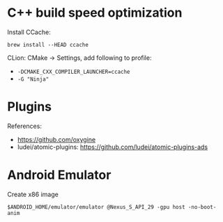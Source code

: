 # C++ build speed optimization

Install CCache:
```
brew install --HEAD ccache
```

CLion: CMake -> Settings, add following to profile:
- `-DCMAKE_CXX_COMPILER_LAUNCHER=ccache`
- `-G "Ninja"`



# Plugins

References:
- https://github.com/oxygine
- ludei/atomic-plugins: https://github.com/ludei/atomic-plugins-ads

# Android Emulator

Create x86 image
```
$ANDROID_HOME/emulator/emulator @Nexus_S_API_29 -gpu host -no-boot-anim
```